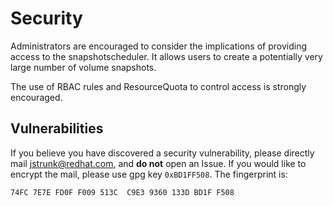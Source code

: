 # Security

Administrators are encouraged to consider the implications of providing access
to the snapshotscheduler. It allows users to create a potentially very large
number of volume snapshots.

The use of RBAC rules and ResourceQuota to control access is strongly
encouraged.

## Vulnerabilities

If you believe you have discovered a security vulnerability, please directly
mail [jstrunk@redhat.com](mailto:jstrunk@redhat.com), and **do not** open an
Issue. If you would like to encrypt the mail, please use gpg key `0xBD1FF508`.
The fingerprint is:

```
74FC 7E7E FD0F F009 513C  C9E3 9360 133D BD1F F508
```
